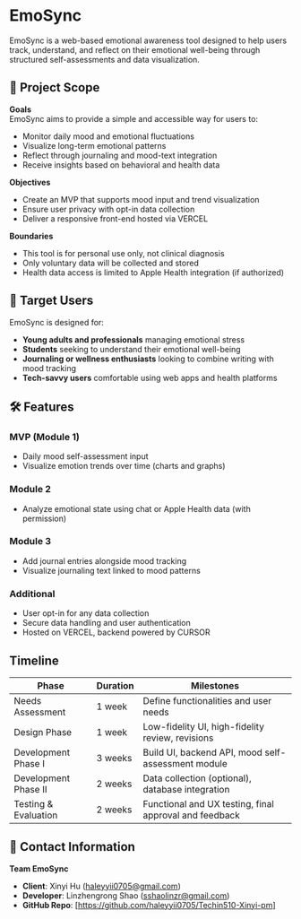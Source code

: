 # EmoSync

EmoSync is a web-based emotional awareness tool designed to help users track, understand, and reflect on their emotional well-being through structured self-assessments and data visualization.


## 📌 Project Scope

**Goals**  
EmoSync aims to provide a simple and accessible way for users to:
- Monitor daily mood and emotional fluctuations
- Visualize long-term emotional patterns
- Reflect through journaling and mood-text integration
- Receive insights based on behavioral and health data

**Objectives**
- Create an MVP that supports mood input and trend visualization
- Ensure user privacy with opt-in data collection
- Deliver a responsive front-end hosted via VERCEL

**Boundaries**
- This tool is for personal use only, not clinical diagnosis
- Only voluntary data will be collected and stored
- Health data access is limited to Apple Health integration (if authorized)


## 👥 Target Users

EmoSync is designed for:
- **Young adults and professionals** managing emotional stress
- **Students** seeking to understand their emotional well-being
- **Journaling or wellness enthusiasts** looking to combine writing with mood tracking
- **Tech-savvy users** comfortable using web apps and health platforms


## 🛠️ Features

### MVP (Module 1)
- Daily mood self-assessment input
- Visualize emotion trends over time (charts and graphs)

### Module 2
- Analyze emotional state using chat or Apple Health data (with permission)

### Module 3
- Add journal entries alongside mood tracking
- Visualize journaling text linked to mood patterns

### Additional
- User opt-in for any data collection
- Secure data handling and user authentication
- Hosted on VERCEL, backend powered by CURSOR


## Timeline

| Phase                     | Duration | Milestones                                               |
|--------------------------|----------|----------------------------------------------------------|
| Needs Assessment         | 1 week   | Define functionalities and user needs                    |
| Design Phase             | 1 week   | Low-fidelity UI, high-fidelity review, revisions         |
| Development Phase I      | 3 weeks  | Build UI, backend API, mood self-assessment module       |
| Development Phase II     | 2 weeks  | Data collection (optional), database integration         |
| Testing & Evaluation     | 2 weeks  | Functional and UX testing, final approval and feedback   |



## 📇 Contact Information

**Team EmoSync**

- **Client**: Xinyi Hu (haleyyii0705@gmail.com)  
- **Developer**: Linzhengrong Shao (sshaolinzr@gmail.com)  
- **GitHub Repo**: [https://github.com/haleyyii0705/Techin510-Xinyi-pm]
  
